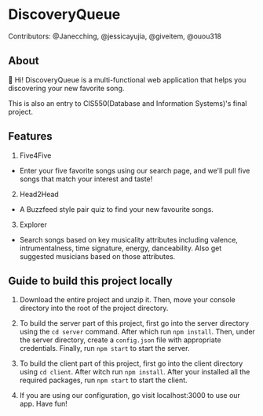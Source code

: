 # DiscoveryQueue
Contributors: @Janecching, @jessicayujia,  @giveitem, @ouou318

## About
👋 Hi! 
DiscoveryQueue is a multi-functional web application that helps you discovering your new favorite song.

This is also an entry to CIS550(Database and Information Systems)'s final project.

## Features
1. Five4Five
- Enter your five favorite songs using our search page, and we'll pull five songs that match your interest and taste!

2. Head2Head
- A Buzzfeed style pair quiz to find your new favourite songs.

3. Explorer 
- Search songs based on key musicality attributes including valence, intrumentalness, time signature, energy, danceability. Also get suggested musicians based on those attributes.


## Guide to build this project locally
1. Download the entire project and unzip it. Then, move your console directory into the root of the project directory. 

2. To build the server part of this project, first go into the server directory using the `cd server` command. After which run `npm install`. Then, under the server directory, create a `config.json` file with appropriate credentials. Finally, run `npm start` to start the server.

4. To build the client part of this project, first go into the client directory using `cd client`. After witch run `npm install`. After your installed all the required packages, run `npm start` to start the client.

5. If you are using our configuration, go visit localhost:3000 to use our app. Have fun!
